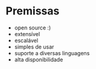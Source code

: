 # Premissas

- open source :)
- extensível
- escalável
- simples de usar
- suporte a diversas linguagens
- alta disponibilidade
